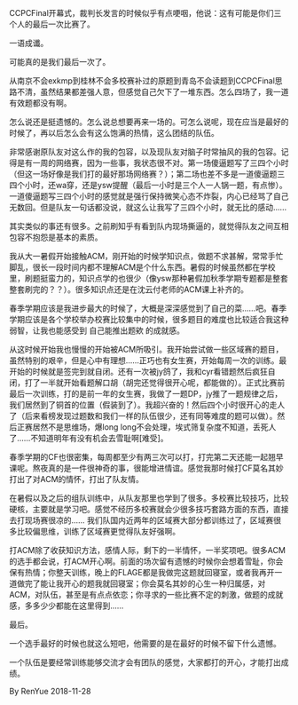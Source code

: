 CCPCFinal开幕式，裁判长发言的时候似乎有点哽咽，他说：这有可能是你们三个人的最后一次比赛了。

一语成谶。

可能真的是我们最后一次了。

从南京不会exkmp到桂林不会多校赛补过的原题到青岛不会读题到CCPCFinal思路不清，虽然结果都差强人意，但感觉自己欠下了一堆东西。怎么四场了，我一道有效题都没有啊。

怎么说还是挺遗憾的。怎么说总想要再来一场的。可怎么说呢，现在应当是最好的时候了，再以后怎么会有这么饱满的热情，这么团结的队伍。

非常感谢原队友对这么作的我的包容，以及现队友对脑子时常抽风的我的包容。记得是有一周的网络赛，因为一些事，我状态很不对。第一场傻逼题写了三四个小时（但这一场好像是我们打的最好那场网络赛？）；第二场也差不多是一道傻逼题三四个小时，还wa穿，还是ysw提醒（最后一小时是三个人一人锅一题，有点惨）。一道傻逼题写三四个小时的感觉就是强行保持微笑心态不炸裂，内心已经骂了自己无数回。但是队友一句话都没说，就这么让我写了三四个小时，就无比的感动……

其实类似的事还有很多。之前刷知乎有看到队内现场撕逼的，就觉得队友之间互相包容不抱怨是基本的素质。

我从大一暑假开始接触ACM，刚开始的时候学知识点，做题不求甚解，常常手忙脚乱，很长一段时间内都不理解ACM是个什么东西。暑假的时候虽然都在学校里，刷题挺蛮力的，知识点学的也很少（像ysw那种暑假加秋季学期专题都是整套整套刷完的？？）。很多知识点还是在沈云付老师的ACM课上补齐的。

春季学期应该是我进步最大的时候了，大概是深深感觉到了自己的菜……吧。春季学期应该是各个学校举办校赛比较集中的时候，很多题目的难度也比较适合我这种弱智，让我也能感受到 自己能推出题欸 的成就感。

从这时候开始我也慢慢的开始被ACM所吸引。我开始尝试做一些区域赛的题目，虽然特别的艰辛，但是心中有理想……正巧也有女生赛，开始每周一次的训练。最开始的时候就是签完到就自闭。还有一次被jy鸽了，我和cyr看错题然后疯狂自闭，打了一半就开始看题解口胡（胡完还觉得很开心呢，都能做的）。正式比赛前最后一次训练，打的是前一年的女生赛，我做了一题DP，jy推了一题规律之后，我们居然到了铜首的位置（假装到了）。我超兴奋的！然后四个小时很开心的走人了（后来看榜发现过题数和我们一样的队伍很少，还有同等难度的题可以做）。然后正赛居然不是思维场，爆long long不会处理，埃式筛复杂度不知道，丢死人了……不知道明年有没有机会去雪耻啊[难受]。

春季学期的CF也很密集，每周都至少有两三次可以打，打完第二天还能一起翘早课呢。熬夜真的是一件很神奇的事，很能增进情谊。感觉我那时候打CF莫名其妙打出了对ACM的情怀，打出了队友情。

在暑假以及之后的组队训练中，从队友那里也学到了很多。多校赛比较技巧，比较硬核，主要就是学习吧。感觉不经历多校赛就会少很多技巧套路方面的东西，直接去打现场赛很凉的…… 我们队国内近两年的区域赛大部分都训练过了，区域赛很多比较偏思维，训练了区域赛更觉得队友好强啊。

打ACM除了收获知识方法，感情人际，剩下的一半情怀，一半奖项吧。很多ACM的选手都会说，打ACM开心啊。前面的场次留有遗憾的时候你会想着雪耻，你会保有热情；你整天训练，晚上的FLAGE都是我做完这题就回寝室，或者我再开一道做完了能让我开心的题我就回寝室；你会莫名其妙的心生一种归属感，对ACM，对队伍，甚至是有点点依恋；你寻求的一些比赛不定的刺激，做题的成就感，多多少少都能在这里得到……

最后。

一个选手最好的时候也就这么短吧，他需要的是在最好的时候不留下什么遗憾。

一个队伍是要经常训练能够交流才会有团队的感觉，大家都打的开心，才能打出成绩。


By RenYue 
2018-11-28
